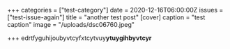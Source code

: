 +++
categories = ["test-category"]
date = 2020-12-16T06:00:00Z
issues = ["test-issue-again"]
title = "another test post"
[cover]
caption = "test caption"
image = "/uploads/dsc06760.jpeg"

+++
edrtfyguhijoubyvtcyfxtcytvuy**ytuygihbyvtcyr**

